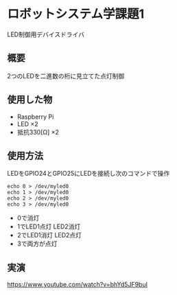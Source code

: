 # ロボットシステム学課題1
LED制御用デバイスドライバ
## 概要
2つのLEDを二進数の桁に見立てた点灯制御
## 使用した物
- Raspberry Pi
- LED ×2
- 抵抗330[Ω] ×2
## 使用方法
LEDをGPIO24とGPIO25にLEDを接続し次のコマンドで操作    
```
echo 0 > /dev/myled0    
echo 1 > /dev/myled0   
echo 2 > /dev/myled0   
echo 3 > /dev/myled0
```
- 0で消灯  　
- 1でLED1点灯 LED2消灯
- 2でLED1消灯 LED2点灯
- 3で両方が点灯  
## 実演
https://www.youtube.com/watch?v=bhYd5JF9buI
